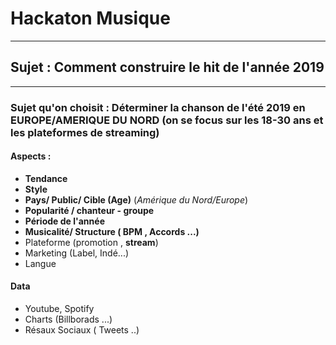 # Hackaton Musique
---

## Sujet : Comment construire le hit de l'année 2019 
***
### Sujet qu'on choisit : Déterminer la chanson de l'été 2019 en EUROPE/AMERIQUE DU NORD (on se focus sur les 18-30 ans et les plateformes de streaming)

#### Aspects : 
* **Tendance** 
* **Style** 
* **Pays/ Public/ Cible (Age)** (*Amérique du Nord/Europe*)
* **Popularité / chanteur -  groupe**
* **Période de l'année**
* **Musicalité/ Structure  ( BPM ,  Accords ...)**
* Plateforme (promotion , **stream**)
* Marketing (Label, Indé...)
* Langue

#### Data
* Youtube, Spotify
* Charts (Billborads ...)
* Résaux Sociaux ( Tweets ..)
